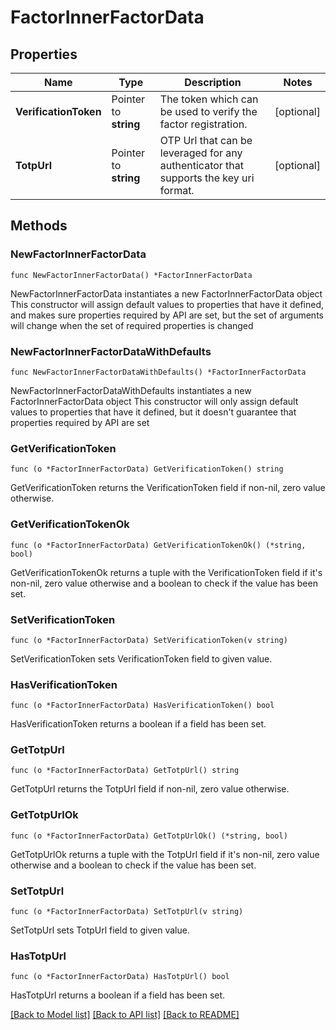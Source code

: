 # FactorInnerFactorData

## Properties

Name | Type | Description | Notes
------------ | ------------- | ------------- | -------------
**VerificationToken** | Pointer to **string** | The token which can be used to verify the factor registration. | [optional] 
**TotpUrl** | Pointer to **string** | OTP Url that can be leveraged for any authenticator that supports the key uri format. | [optional] 

## Methods

### NewFactorInnerFactorData

`func NewFactorInnerFactorData() *FactorInnerFactorData`

NewFactorInnerFactorData instantiates a new FactorInnerFactorData object
This constructor will assign default values to properties that have it defined,
and makes sure properties required by API are set, but the set of arguments
will change when the set of required properties is changed

### NewFactorInnerFactorDataWithDefaults

`func NewFactorInnerFactorDataWithDefaults() *FactorInnerFactorData`

NewFactorInnerFactorDataWithDefaults instantiates a new FactorInnerFactorData object
This constructor will only assign default values to properties that have it defined,
but it doesn't guarantee that properties required by API are set

### GetVerificationToken

`func (o *FactorInnerFactorData) GetVerificationToken() string`

GetVerificationToken returns the VerificationToken field if non-nil, zero value otherwise.

### GetVerificationTokenOk

`func (o *FactorInnerFactorData) GetVerificationTokenOk() (*string, bool)`

GetVerificationTokenOk returns a tuple with the VerificationToken field if it's non-nil, zero value otherwise
and a boolean to check if the value has been set.

### SetVerificationToken

`func (o *FactorInnerFactorData) SetVerificationToken(v string)`

SetVerificationToken sets VerificationToken field to given value.

### HasVerificationToken

`func (o *FactorInnerFactorData) HasVerificationToken() bool`

HasVerificationToken returns a boolean if a field has been set.

### GetTotpUrl

`func (o *FactorInnerFactorData) GetTotpUrl() string`

GetTotpUrl returns the TotpUrl field if non-nil, zero value otherwise.

### GetTotpUrlOk

`func (o *FactorInnerFactorData) GetTotpUrlOk() (*string, bool)`

GetTotpUrlOk returns a tuple with the TotpUrl field if it's non-nil, zero value otherwise
and a boolean to check if the value has been set.

### SetTotpUrl

`func (o *FactorInnerFactorData) SetTotpUrl(v string)`

SetTotpUrl sets TotpUrl field to given value.

### HasTotpUrl

`func (o *FactorInnerFactorData) HasTotpUrl() bool`

HasTotpUrl returns a boolean if a field has been set.


[[Back to Model list]](../README.md#documentation-for-models) [[Back to API list]](../README.md#documentation-for-api-endpoints) [[Back to README]](../README.md)


